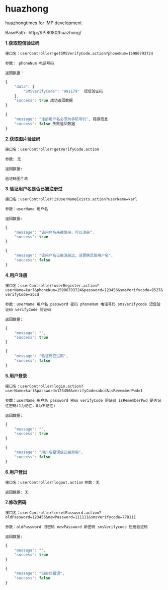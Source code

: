 # huazhong
huazhongtimes for IMP development


BasePath : http://IP:8080/huazhong/

**1.获取短信验证码**

`接口名：userController!getSMSVerifyCode.action?phoneNum=15986793724`

`参数： phoneNum 电话号码`

`返回数据：`
```javascript
{
	"data": {
		"SMSVerifyCode": "981179"  短信验证码
	},
	"success": true 成功返回数据
}

{
	"message": "注册用户名必须为手机号码", 错误信息
	"success": false 失败返回数据
}
```
**2.获取图片验证码**

`接口名：userController!getVerifyCode.action`

`参数: 无`

`返回数据:`

`验证码图片流`

**3.验证用户名是否已被注册过**

`接口名：userController!isUserNameExists.action?userName=karl`

`参数：userName 用户名`

`返回数据:`

```javascript
{
	"message": "该用户名未被使用，可以注册",
	"success": true
}

{
	"message": "该用户名已被注册过，请更换其他用户名",
	"success": false
}
```

**4.用户注册**

`接口名：userController!userRegister.action?userName=karl&phoneNum=15986793724&password=123456&smsVerifycode=9527&verifyCode=abcd`

`参数：userName 用户名 password 密码 phoneNum 电话号码 smsVerifycode 短信验证码 verifyCode 验证码`

`返回数据:`
```javascript
{
	"message": "",
	"success": true
}

{
	"message": "验证码已过期",
	"success": false
}
```

**5.用户登录**

`接口名：userController!login.action?userName=karl&password=123456&verifyCode=abcd&isRememberPwd=1`

`参数：userName 用户名 password 密码 verifyCode 验证码 isRememberPwd 是否记住密码(1为记住，0为不记住)`

`返回数据:`
```javascript
{
	"message": "",
	"success": true
}

{
	"message": "用户名错误或已被禁用",
	"success": false
}
```

**6.用户登出**

`接口名：userController!logout.action`
`参数：无`

`返回数据: 无`

**7.修改密码**

`接口名：userController!resetPassword.action?oldPassword=123456&newPassword=111111&smsVerifycode=778111`

`参数：oldPassword 旧密码 newPassword 新密码 smsVerifycode 短信验证码 `

`返回数据:`
```javascript
{
	"message": "",
	"success": true
}

{
	"message": "旧密码错误",
	"success": false
}
```




